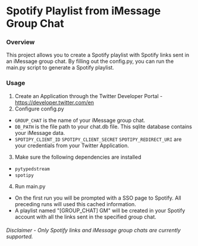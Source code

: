 # Spotify Playlist from iMessage Group Chat

### Overview
This project allows you to create a Spotify playlist with Spotify links sent in an iMessage group chat.
By filling out the config.py, you can run the main.py script to generate a Spotify playlist.

### Usage
1. Create an Application through the Twitter Developer Portal - https://developer.twitter.com/en
2. Configure config.py
  - `GROUP_CHAT` is the name of your iMessage group chat.
  - `DB_PATH` is the file path to your chat.db file. This sqlite database contains your iMessage data.
  - `SPOTIPY_CLIENT_ID` `SPOTIPY_CLIENT_SECRET` `SPOTIPY_REDIRECT_URI` are your credentials from your Twitter Application.
3. Make sure the following dependencies are installed
  - `pytypedstream`
  - `spotipy`
4. Run main.py
  - On the first run you will be prompted with a SSO page to Spotify. All preceding runs will used this cached information.
  - A playlist named "[GROUP_CHAT] GM" will be created in your Spotify account with all the links sent in the specified group chat.


###### Disclaimer - Only Spotify links and iMessage group chats are currently supported.
